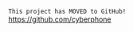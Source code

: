 `This project has MOVED to GitHub!`<br>
<a href='https://github.com/cyberphone'>https://github.com/cyberphone</a>